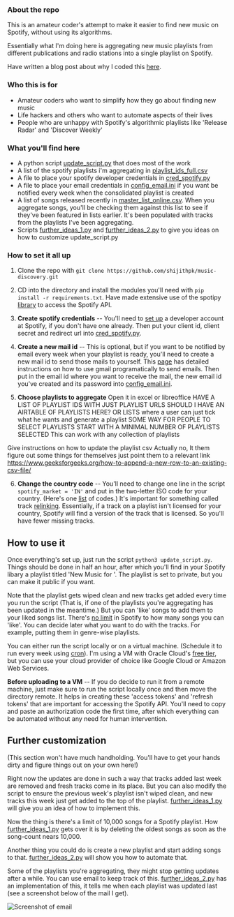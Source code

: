 ### About the repo

This is an amateur coder's attempt to make it easier to find new music on Spotify, without using its algorithms. 

Essentially what I'm doing here is aggregating new music playlists from different publications and radio stations into a single playlist on Spotify.

Have written a blog post about why I coded this [here](http://shijith.com/blog/automating-music-discovery/).

### Who this is for

* Amateur coders who want to simplify how they go about finding new music
* Life hackers and others who want to automate aspects of their lives
* People who are unhappy with Spotify's algorithmic playlists like 'Release Radar' and 'Discover Weekly'

### What you'll find here

* A python script [update_script.py](update_script.py) that does most of the work
* A list of the spotify playlists i'm aggregating in [playlist_ids_full.csv](playlist_ids_full.csv)
* A file to place your spotify developer credentials in [cred_spotify.py](cred_spotify.py)
* A file to place your email credentials in [config_email.ini](config_email.ini) if you want be notified every week when the consolidated playlist is created
* A list of songs released recently in [master_list_online.csv](master_list_online.csv). When you aggregate songs, you'll be checking them against this list to see if they've been featured in lists earlier. It's been populated with tracks from the playlists I've been aggregating.
* Scripts [further_ideas_1.py](further_ideas_1.py) and [further_ideas_2.py](further_ideas_2.py) to give you ideas on how to customize update_script.py

### How to set it all up

1. Clone the repo with `git clone https://github.com/shijithpk/music-discovery.git`

2. CD into the directory and install the modules you'll need with `pip install -r requirements.txt`. Have made extensive use of the spotipy [library](https://spotipy.readthedocs.io) to access the Spotify API.

3. **Create spotify credentials** -- You'll need to [set up](https://www.section.io/engineering-education/spotify-python-part-1/) a developer account at Spotify, if you don't have one already. Then put your client id, client secret and redirect url into [cred_spotify.py](cred_spotify.py).

4. **Create a new mail id** -- This is optional, but if you want to be notified by email every week when your playlist is ready, you'll need to create a new mail id to send those mails to yourself. This [page](https://realpython.com/python-send-email/) has detailed instructions on how to use gmail programatically to send emails. Then put in the email id where you want to receive the mail, the new email id you've created and its password into [config_email.ini](config_email.ini).

5. **Choose playlists to aggregate**
Open it in excel or libreoffice
HAVE A LIST OF PLAYLIST IDS WITH JUST PLAYLIST URLS 
SHOULD I HAVE AN AIRTABLE OF PLAYLISTS HERE? OR LISTS where a user can just tick what he wants and generate a playlist
SOME WAY FOR PEOPLE TO SELECT PLAYLISTS
START WITH A MINIMAL NUMBER OF PLAYLISTS SELECTED
This can work with any collection of playlists

Give instructions on how to update the playlist csv
Actually no, lt them figure out some things for themselves
just point them to a relevant link 
https://www.geeksforgeeks.org/how-to-append-a-new-row-to-an-existing-csv-file/

6. **Change the country code** -- You'll need to change one line in the script `spotify_market = 'IN'` and put in the two-letter ISO code for your country. (Here's one [list](https://gist.github.com/frankkienl/a594807bf0dcd23fdb1b) of codes.) It's important for something called track [relinking](https://developer.spotify.com/documentation/general/guides/track-relinking-guide/). Essentially, if a track on a playlist isn't licensed for your country, Spotify will find a version of the track that is licensed. So you'll have fewer missing tracks.        

## How to use it
Once everything's set up, just run the script `python3 update_script.py`. Things should be done in half an hour, after which you'll find in your Spotify libary a playlist titled 'New Music for <your Spotify user id>'. The playlist is set to private, but you can make it public if you want.

Note that the playlist gets wiped clean and new tracks get added every time you run the script (That is, if one of the playlists you're aggregating has been updated in the meantime.) But you can 'like' songs to add them to your liked songs list. There's [no limit](https://www.theverge.com/2020/5/26/21270409/spotify-song-library-limit-removed-music-downloads-playlists-feature) in Spotify to how many songs you can 'like'. You can decide later what you want to do with the tracks. For example, putting them in genre-wise playlists.

You can either run the script locally or on a virtual machine. (Schedule it to run every week using [cron](https://help.ubuntu.com/community/CronHowto)). I'm using a VM with Oracle Cloud's [free tier](https://www.oracle.com/in/cloud/free/), but you can use your cloud provider of choice like Google Cloud or  Amazon Web Services.

**Before uploading to a VM** -- If you do decide to run it from a remote machine, just make sure to run the script locally once and then move the directory remote. It helps in creating these 'access tokens' and 'refresh tokens' that are important for accessing the Spotify API. You'll need to copy and paste an authorization code the first time, after which everything can be automated without any need for human intervention.

## Further customization

(This section won't have much handholding. You'll have to get your hands dirty and figure things out on your own here!)

Right now the updates are done in such a way that tracks added last week are removed and fresh tracks come in its place. But you can also modify the script to ensure the previous week's playlist isn't wiped clean, and new tracks this week just get added to the top of the playlist. [further_ideas_1.py](further_ideas_1.py) will give you an idea of how to implement this.  

Now the thing is there's a limit of 10,000 songs for a Spotify playlist. How [further_ideas_1.py](further_ideas_1.py) gets over it is by deleting the oldest songs as soon as the song-count nears 10,000.  

Another thing you could do is create a new playlist and start adding songs to that. [further_ideas_2.py](further_ideas_2.py) will show you how to automate that. 

Some of the playlists you're aggregating, they might stop getting updates after a while. You can use email to keep track of this. [further_ideas_2.py](further_ideas_2.py) has an implementation of this, it tells me when each playlist was updated last (see a screenshot below of the mail I get).

![Screenshot of email](https://i.imgur.com/mDGhrMf.png)